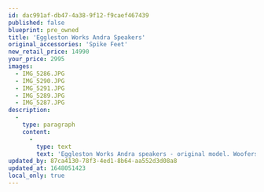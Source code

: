 ```yaml
---
id: dac991af-db47-4a38-9f12-f9caef467439
published: false
blueprint: pre_owned
title: 'Eggleston Works Andra Speakers'
original_accessories: 'Spike Feet'
new_retail_price: 14990
your_price: 2995
images:
  - IMG_5286.JPG
  - IMG_5290.JPG
  - IMG_5291.JPG
  - IMG_5289.JPG
  - IMG_5287.JPG
description:
  -
    type: paragraph
    content:
      -
        type: text
        text: 'Eggleston Works Andra speakers - original model. Woofers have been recently re-surrounded and a spare set of Dynaudio Esotar tweeters are included. Speakers are in very good physical and functional condition with a few small nicks here and there (expected for the age) and one set of grills is a bit stretched (again, expected for the age). The speakers sold as new for $15,000.00 and were considered state-of-the-art at the time. We have no shipping crates, so the sale will have to be local. '
updated_by: 87ca4130-78f3-4ed1-8b64-aa552d3d08a8
updated_at: 1648051423
local_only: true
---
```

